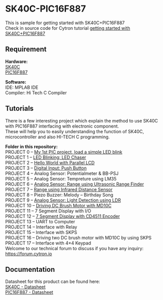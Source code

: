 # SK40C-PIC16F887
This is sample for getting started with SK40C+PIC16F887  
Check in source code for Cytron tutorial [getting started with SK40C+PIC16F887](http://tutorial.cytron.com.my/2011/08/05/getting-started-sk40c-pic16f887/) 
  
## Requirement
**Hardware:**  
[SK40C](http://www.cytron.com.my/p-sk40c)  
[PIC16F887](http://www.cytron.com.my/p-ic-pic-16f887)  

**Software:**  
IDE: MPLAB IDE  
Compiler: Hi Tech C Compiler  

## Tutorials  
There is a few interesting project which explain the method to use SK40C with PIC16F887 interfacing with electronic component.  
These will help you to easily understanding the function of SK40C, microcontroller and also HI-TECH C programming.  

**Folder in this repository:**  
PROJECT 0 – [My 1st PIC project, load a simple LED blink](https://my.cytron.io/tutorial/project-0-my-1st-pic-project-load-a-simple-led-blink)   
PROJECT 1 – [LED Blinking: LED Chaser](https://my.cytron.io/tutorial/project-1-led-blinking-led-chaser)  
PROJECT 2 – [Hello World with Parallel LCD](https://my.cytron.io/tutorial/project-2-hello-world-with-parallel-lcd/)  
PROJECT 3 – [Digital Input: Push Button](https://my.cytron.io/tutorial/project-3-digital-input-push-button/)  
PROJECT 4 – Analog Sensor: Potentialmeter & BB-PSJ  
PROJECT 5 – Analog Sensor: Tempreture using LM35  
PROJECT 6 – [Analog Sensor: Range using Ultrasonic Range Finder](https://my.cytron.io/tutorial/project-6-analog-sensor-range-using-ultrasonic-range-finder/)  
PROJECT 7 – [Range using Infrared Distance Sensor](https://my.cytron.io/tutorial/project-7-analog-sensor-range-using-infrared-distance-sensor/)  
PROJECT 8 – Piezo Buzzer: Melody – Birthday Song  
PROJECT 9 – [Analog Sensor: Light Detection using LDR](https://my.cytron.io/tutorial/project-9-analog-sensor-light-detection-using-ldr/)  
PROJECT 10 – [Driving DC Brush Motor with MD10C](https://my.cytron.io/tutorial/project-10-driving-dc-brush-motor-with-md10c/)  
PROJECT 11 – 7 Segment Display with I/O  
PROJECT 12 – [7 Segment Display with CD4511 Encoder](https://my.cytron.io/tutorial/project-12-7-segment-display-with-cd4511-encoder/)  
PROJECT 13 – UART to Computer  
PROJECT 14 – Interface with Relay  
PROJECT 15 – Interface with SKPS  
PROJECT 16 – Driving two DC brush motor with MD10C by using SKPS  
PROJECT 17 – Interface with 4×4 Keypad  
Welcome to our technical forum to discuss if you have any inquiry: <https://forum.cytron.io>  

## Documentation

Datasheet for this product can be found here:  
[SK40C - Datasheet](https://drive.google.com/file/d/0BzFWfMiqqjyqZDFaNEZ1NGt4azQ/view?resourcekey=0-AugupPAKt48NM6j_1Vqkkg)  
[PIC16F887 - Datasheet](http://ww1.microchip.com/downloads/en/DeviceDoc/41291D.pdf)  
